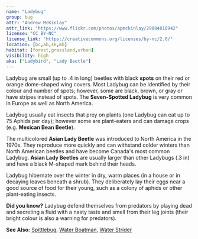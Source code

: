 ```yaml
---
name: "Ladybug"
group: bug
attr: "Andrew McKinlay"
attr_link: "https://www.flickr.com/photos/apmckinlay/29084810942"
license: "CC BY-NC"
license_link: "https://creativecommons.org/licenses/by-nc/2.0/"
location: [bc,ab,sk,mb]
habitat: [forest,grassland,urban]
visibility: high
aka: ["Ladybird", "Lady Beetle"]
---
```

Ladybug are small (up to .4 in long) beetles with black **spots** on their red or orange dome-shaped wing covers. Most Ladybug can be identified by their colour and number of spots; however, some are black, brown, or gray or have stripes instead of spots. The **Seven-Spotted Ladybug** is very common in Europe as well as North America.

Ladybug usually eat insects that prey on plants (one Ladybug can eat up to 75 Aphids per day); however some are plant-eaters and can damage crops (e.g. **Mexican Bean Beetle**).

The multicolored **Asian Lady Beetle** was introduced to North America in the 1970s. They reproduce more quickly and can withstand colder winters than North American beetles and have become Canada's most common Ladybug. **Asian Lady Beetles** are usually larger than other Ladybugs (.3 in) and have a black M-shaped mark behind their heads.

Ladybug hibernate over the winter in dry, warm places (in a house or in decaying leaves beneath a shrub). They deliberately lay their eggs near a good source of food for their young, such as a colony of aphids or other plant-eating insects.

**Did you know?** Ladybug defend themselves from predators by playing dead and secreting a fluid with a nasty taste and smell from their leg joints (their bright colour is also a warning for predators).

<!-- generated, do not edit -->
**See Also:**
[Spittlebug](/insects/spitbug/),
[Water Boatman](/insects/watboat/),
[Water Strider](/insects/watstrid/)
